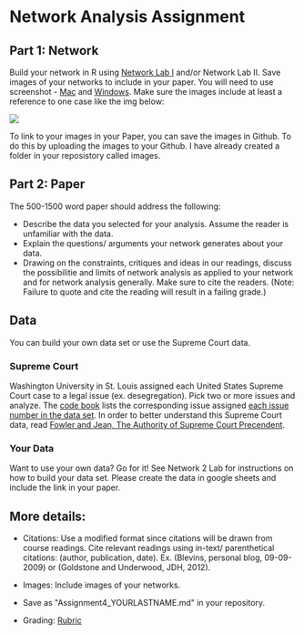 # Network Analysis Assignment 

## Part 1: Network
Build your network in R using [Network Lab I](https://github.com/nolauren/2018introdh/blob/master/lab06_network1.md) 
and/or Network Lab II. Save images of your networks to include in your paper. 
You will need to use screenshot - [Mac](https://www.wikihow.com/Take-a-Screenshot-on-a-Mac) 
and [Windows](https://www.wikihow.com/Take-a-Screenshot-in-Microsoft-Windows). Make sure the images include 
at least a reference to one case like the img below:

![](https://github.com/nolauren/2018introdh/blob/master/img/brown1.png)

To link to your images in your Paper, you can save the images in Github. To do this by uploading the images to your Github. 
I have already created a folder in your reposistory called images. 


## Part 2: Paper

The 500-1500 word paper should address the following:

- Describe the data you selected for your analysis. Assume the reader is unfamiliar with the data.
- Explain the questions/ arguments your network generates about your data.
- Drawing on the constraints, critiques and ideas in our readings, 
discuss the possibilitie and limits of network analysis as applied to your network and for 
network analysis generally. Make sure to cite the readers. 
(Note: Failure to quote and cite the reading will result in a failing grade.)

## Data

You can build your own data set or use the Supreme Court data. 

### Supreme Court

Washington University in St. Louis assigned each United States Supreme Court case to a legal issue (ex. desegregation). 
Pick two or more issues and analyze.  The [code book](http://scdb.wustl.edu/documentation.php?s=1) lists the corresponding 
issue assigned [each issue number in the data set](https://github.com/introdh2016/response3_network/blob/master/ussc-31.zip). 
In order to better understand this Supreme Court data, 
read [Fowler and Jean, The Authority of Supreme Court Precendent](https://github.com/nolauren/dh2017/blob/master/authority_of_supreme_court_precedent.pdf).

### Your Data

Want to use your own data? Go for it! 
See Network 2 Lab for instructions on how to build your data set.
Please create the data in google sheets and include the link in your paper. 


## More details:

- Citations: Use a modified format since citations will be drawn from course readings. Cite relevant readings using in-text/ parenthetical citations: (author, publication, date). Ex. (Blevins, personal blog, 09-09-2009) or (Goldstone and Underwood, JDH, 2012).

- Images: Include images of your networks. 

- Save as "Assignment4_YOURLASTNAME.md" in your repository.


- Grading: [Rubric](https://github.com/nolauren/dh2017/blob/master/assignment3_rubric.pdf)
